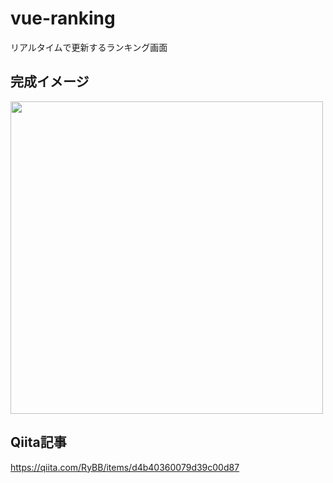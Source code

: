 # vue-ranking

リアルタイムで更新するランキング画面

## 完成イメージ

<img width="500px" src="https://camo.qiitausercontent.com/a31b992f2b46c7911f86453ffe4b1b333bf0c1a6/68747470733a2f2f71696974612d696d6167652d73746f72652e73332e61702d6e6f727468656173742d312e616d617a6f6e6177732e636f6d2f302f3135333035312f36396531613132332d336663362d323238392d393661642d3136663761643662353436622e676966">

## Qiita記事

https://qiita.com/RyBB/items/d4b40360079d39c00d87
